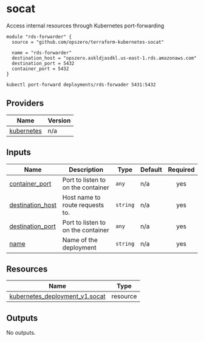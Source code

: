 <!-- BEGIN_TF_DOCS -->
# socat

Access internal resources through Kubernetes port-forwarding

```
module "rds-forwarder" {
  source = "github.com/opszero/terraform-kubernetes-socat"

  name = "rds-forwarder"
  destination_host = "opszero.askldjasdkl.us-east-1.rds.amazonaws.com"
  destination_port = 5432
  container_port = 5432
}

```

```
kubectl port-forward deployments/rds-forwader 5431:5432
```
## Providers

| Name | Version |
|------|---------|
| <a name="provider_kubernetes"></a> [kubernetes](#provider\_kubernetes) | n/a |
## Inputs

| Name | Description | Type | Default | Required |
|------|-------------|------|---------|:--------:|
| <a name="input_container_port"></a> [container\_port](#input\_container\_port) | Port to listen to on the container | `any` | n/a | yes |
| <a name="input_destination_host"></a> [destination\_host](#input\_destination\_host) | Host name to route requests to. | `string` | n/a | yes |
| <a name="input_destination_port"></a> [destination\_port](#input\_destination\_port) | Port to listen to on the container | `any` | n/a | yes |
| <a name="input_name"></a> [name](#input\_name) | Name of the deployment | `string` | n/a | yes |
## Resources

| Name | Type |
|------|------|
| [kubernetes_deployment_v1.socat](https://registry.terraform.io/providers/hashicorp/kubernetes/latest/docs/resources/deployment_v1) | resource |
## Outputs

No outputs.
<!-- END_TF_DOCS -->